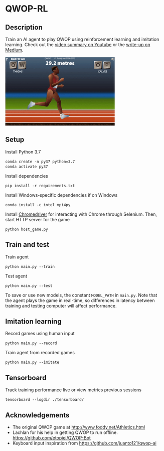 # QWOP-RL

## Description

Train an AI agent to play QWOP using reinforcement learning and imitation learning. Check out the [video summary on Youtube](https://youtu.be/-0WQnwNFqJM) or the [write-up on Medium](https://towardsdatascience.com/achieving-human-level-performance-in-qwop-using-reinforcement-learning-and-imitation-learning-81b0a9bbac96). 

![image](img/main.gif)

## Setup

Install Python 3.7

```
conda create -n py37 python=3.7
conda activate py37
```

Install dependencies

```
pip install -r requirements.txt
```

Install Windows-specific dependencies if on Windows

```
conda install -c intel mpi4py
```

Install [Chromedriver](https://sites.google.com/a/chromium.org/chromedriver/home) for
interacting with Chrome through Selenium. Then, start HTTP server for the game

```
python host_game.py
```

## Train and test

Train agent

```
python main.py --train
```

Test agent

```
python main.py --test
```

To save or use new models, the constant `MODEL_PATH` in `main.py`. Note that the agent
plays the game in real-time, so differences in latency between training and testing
computer will affect performance.

## Imitation learning

Record games using human input

```
python main.py --record
```

Train agent from recorded games

```
python main.py --imitate
```

## Tensorboard

Track training performance live or view metrics previous sessions

```
tensorboard --logdir ./tensorboard/
```

## Acknowledgements

- The original QWOP game at http://www.foddy.net/Athletics.html
- Lachlan for his help in getting QWOP to run offline.
  https://github.com/etopiei/QWOP-Bot
- Keyboard input inspiration from https://github.com/juanto121/qwop-ai
